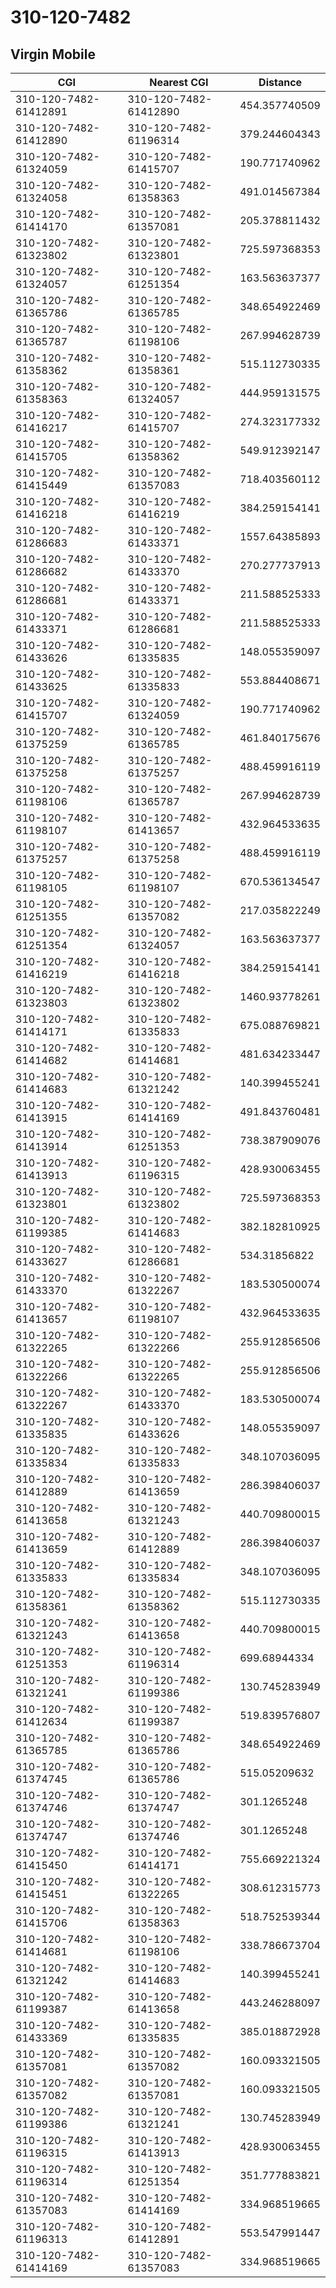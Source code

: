 # 310-120-7482
## Virgin Mobile


| CGI | Nearest CGI | Distance |
|-----|-------------|----------|
| 310-120-7482-61412891 | 310-120-7482-61412890 | 454.357740509 |
| 310-120-7482-61412890 | 310-120-7482-61196314 | 379.244604343 |
| 310-120-7482-61324059 | 310-120-7482-61415707 | 190.771740962 |
| 310-120-7482-61324058 | 310-120-7482-61358363 | 491.014567384 |
| 310-120-7482-61414170 | 310-120-7482-61357081 | 205.378811432 |
| 310-120-7482-61323802 | 310-120-7482-61323801 | 725.597368353 |
| 310-120-7482-61324057 | 310-120-7482-61251354 | 163.563637377 |
| 310-120-7482-61365786 | 310-120-7482-61365785 | 348.654922469 |
| 310-120-7482-61365787 | 310-120-7482-61198106 | 267.994628739 |
| 310-120-7482-61358362 | 310-120-7482-61358361 | 515.112730335 |
| 310-120-7482-61358363 | 310-120-7482-61324057 | 444.959131575 |
| 310-120-7482-61416217 | 310-120-7482-61415707 | 274.323177332 |
| 310-120-7482-61415705 | 310-120-7482-61358362 | 549.912392147 |
| 310-120-7482-61415449 | 310-120-7482-61357083 | 718.403560112 |
| 310-120-7482-61416218 | 310-120-7482-61416219 | 384.259154141 |
| 310-120-7482-61286683 | 310-120-7482-61433371 | 1557.64385893 |
| 310-120-7482-61286682 | 310-120-7482-61433370 | 270.277737913 |
| 310-120-7482-61286681 | 310-120-7482-61433371 | 211.588525333 |
| 310-120-7482-61433371 | 310-120-7482-61286681 | 211.588525333 |
| 310-120-7482-61433626 | 310-120-7482-61335835 | 148.055359097 |
| 310-120-7482-61433625 | 310-120-7482-61335833 | 553.884408671 |
| 310-120-7482-61415707 | 310-120-7482-61324059 | 190.771740962 |
| 310-120-7482-61375259 | 310-120-7482-61365785 | 461.840175676 |
| 310-120-7482-61375258 | 310-120-7482-61375257 | 488.459916119 |
| 310-120-7482-61198106 | 310-120-7482-61365787 | 267.994628739 |
| 310-120-7482-61198107 | 310-120-7482-61413657 | 432.964533635 |
| 310-120-7482-61375257 | 310-120-7482-61375258 | 488.459916119 |
| 310-120-7482-61198105 | 310-120-7482-61198107 | 670.536134547 |
| 310-120-7482-61251355 | 310-120-7482-61357082 | 217.035822249 |
| 310-120-7482-61251354 | 310-120-7482-61324057 | 163.563637377 |
| 310-120-7482-61416219 | 310-120-7482-61416218 | 384.259154141 |
| 310-120-7482-61323803 | 310-120-7482-61323802 | 1460.93778261 |
| 310-120-7482-61414171 | 310-120-7482-61335833 | 675.088769821 |
| 310-120-7482-61414682 | 310-120-7482-61414681 | 481.634233447 |
| 310-120-7482-61414683 | 310-120-7482-61321242 | 140.399455241 |
| 310-120-7482-61413915 | 310-120-7482-61414169 | 491.843760481 |
| 310-120-7482-61413914 | 310-120-7482-61251353 | 738.387909076 |
| 310-120-7482-61413913 | 310-120-7482-61196315 | 428.930063455 |
| 310-120-7482-61323801 | 310-120-7482-61323802 | 725.597368353 |
| 310-120-7482-61199385 | 310-120-7482-61414683 | 382.182810925 |
| 310-120-7482-61433627 | 310-120-7482-61286681 | 534.31856822 |
| 310-120-7482-61433370 | 310-120-7482-61322267 | 183.530500074 |
| 310-120-7482-61413657 | 310-120-7482-61198107 | 432.964533635 |
| 310-120-7482-61322265 | 310-120-7482-61322266 | 255.912856506 |
| 310-120-7482-61322266 | 310-120-7482-61322265 | 255.912856506 |
| 310-120-7482-61322267 | 310-120-7482-61433370 | 183.530500074 |
| 310-120-7482-61335835 | 310-120-7482-61433626 | 148.055359097 |
| 310-120-7482-61335834 | 310-120-7482-61335833 | 348.107036095 |
| 310-120-7482-61412889 | 310-120-7482-61413659 | 286.398406037 |
| 310-120-7482-61413658 | 310-120-7482-61321243 | 440.709800015 |
| 310-120-7482-61413659 | 310-120-7482-61412889 | 286.398406037 |
| 310-120-7482-61335833 | 310-120-7482-61335834 | 348.107036095 |
| 310-120-7482-61358361 | 310-120-7482-61358362 | 515.112730335 |
| 310-120-7482-61321243 | 310-120-7482-61413658 | 440.709800015 |
| 310-120-7482-61251353 | 310-120-7482-61196314 | 699.68944334 |
| 310-120-7482-61321241 | 310-120-7482-61199386 | 130.745283949 |
| 310-120-7482-61412634 | 310-120-7482-61199387 | 519.839576807 |
| 310-120-7482-61365785 | 310-120-7482-61365786 | 348.654922469 |
| 310-120-7482-61374745 | 310-120-7482-61365786 | 515.05209632 |
| 310-120-7482-61374746 | 310-120-7482-61374747 | 301.1265248 |
| 310-120-7482-61374747 | 310-120-7482-61374746 | 301.1265248 |
| 310-120-7482-61415450 | 310-120-7482-61414171 | 755.669221324 |
| 310-120-7482-61415451 | 310-120-7482-61322265 | 308.612315773 |
| 310-120-7482-61415706 | 310-120-7482-61358363 | 518.752539344 |
| 310-120-7482-61414681 | 310-120-7482-61198106 | 338.786673704 |
| 310-120-7482-61321242 | 310-120-7482-61414683 | 140.399455241 |
| 310-120-7482-61199387 | 310-120-7482-61413658 | 443.246288097 |
| 310-120-7482-61433369 | 310-120-7482-61335835 | 385.018872928 |
| 310-120-7482-61357081 | 310-120-7482-61357082 | 160.093321505 |
| 310-120-7482-61357082 | 310-120-7482-61357081 | 160.093321505 |
| 310-120-7482-61199386 | 310-120-7482-61321241 | 130.745283949 |
| 310-120-7482-61196315 | 310-120-7482-61413913 | 428.930063455 |
| 310-120-7482-61196314 | 310-120-7482-61251354 | 351.777883821 |
| 310-120-7482-61357083 | 310-120-7482-61414169 | 334.968519665 |
| 310-120-7482-61196313 | 310-120-7482-61412891 | 553.547991447 |
| 310-120-7482-61414169 | 310-120-7482-61357083 | 334.968519665 |
